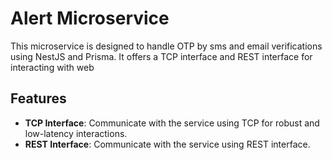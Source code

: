 # Alert Microservice

This microservice is designed to handle OTP by sms and email verifications using NestJS and Prisma. It offers a TCP
interface and REST interface for interacting with web

## Features

- **TCP Interface**: Communicate with the service using TCP for robust and low-latency interactions.
- **REST Interface**: Communicate with the service using REST interface.
